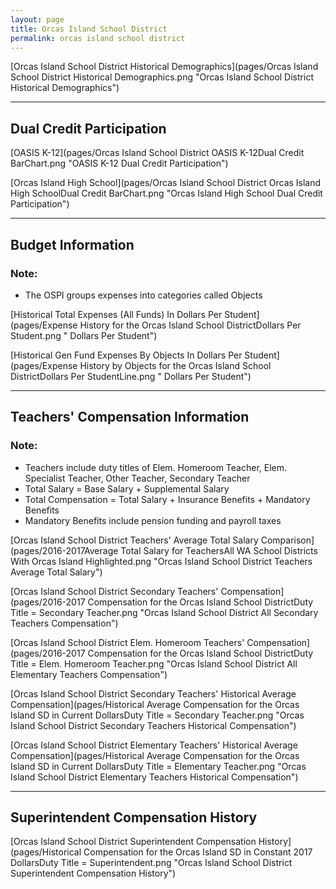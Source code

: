 ```yaml
---
layout: page
title: Orcas Island School District
permalink: orcas island school district
---
```



[Orcas Island School District Historical Demographics](pages/Orcas Island School District Historical Demographics.png "Orcas Island School District Historical Demographics")

___

## Dual Credit Participation

[OASIS K-12](pages/Orcas Island School District OASIS K-12Dual Credit BarChart.png "OASIS K-12 Dual Credit Participation")

[Orcas Island High School](pages/Orcas Island School District Orcas Island High SchoolDual Credit BarChart.png "Orcas Island High School Dual Credit Participation")


___

## Budget Information
### Note:
- The OSPI groups expenses into categories called Objects

[Historical Total Expenses (All Funds) In Dollars Per Student](pages/Expense History for the Orcas Island School DistrictDollars Per Student.png " Dollars Per Student")

[Historical Gen Fund Expenses By Objects In Dollars Per Student](pages/Expense History by Objects for the Orcas Island School DistrictDollars Per StudentLine.png " Dollars Per Student")


___

## Teachers' Compensation Information
### Note:
- Teachers include duty titles of Elem. Homeroom Teacher, Elem. Specialist Teacher, Other Teacher, Secondary Teacher
- Total Salary = Base Salary + Supplemental Salary
- Total Compensation = Total Salary + Insurance Benefits + Mandatory Benefits
- Mandatory Benefits include pension funding and payroll taxes

[Orcas Island School District Teachers' Average Total Salary Comparison](pages/2016-2017Average Total Salary for TeachersAll WA School Districts With Orcas Island Highlighted.png "Orcas Island School District Teachers Average Total Salary")

[Orcas Island School District Secondary Teachers' Compensation](pages/2016-2017 Compensation for the Orcas Island School DistrictDuty Title = Secondary Teacher.png "Orcas Island School District All Secondary Teachers Compensation")

[Orcas Island School District Elem. Homeroom Teachers' Compensation](pages/2016-2017 Compensation for the Orcas Island School DistrictDuty Title = Elem. Homeroom Teacher.png "Orcas Island School District All Elementary Teachers Compensation")

[Orcas Island School District Secondary Teachers' Historical Average Compensation](pages/Historical Average Compensation for the Orcas Island SD in Current DollarsDuty Title = Secondary Teacher.png "Orcas Island School District Secondary Teachers Historical Compensation")

[Orcas Island School District Elementary Teachers' Historical Average Compensation](pages/Historical Average Compensation for the Orcas Island SD in Current DollarsDuty Title = Elementary Teacher.png "Orcas Island School District Elementary Teachers Historical Compensation")


___

## Superintendent Compensation History

[Orcas Island School District Superintendent Compensation History](pages/Historical Compensation for the Orcas Island SD in Constant 2017 DollarsDuty Title = Superintendent.png "Orcas Island School District Superintendent Compensation History")

